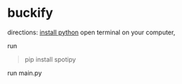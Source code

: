 # buckify

directions:
[install python](https://www.python.org/)
open terminal on your computer,

run
> pip install spotipy

run main.py
